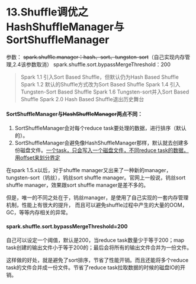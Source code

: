 # 13.Shuffle调优之HashShuffleManager与SortShuffleManager

参数：
~~spark.shuffle.manager：hash、sort、tungsten-sort~~（自己实现内存管理,2.4该参数取消）
spark.shuffle.sort.bypassMergeThreshold：200

> Spark 1.1 引入Sort Based Shuffle，但默认仍为Hash Based Shuffle
Spark 1.2 默认的Shuffle方式改为Sort Based Shuffle
Spark 1.4 引入Tungsten-Sort Based Shuffle
Spark 1.6 Tungsten-sort并入Sort Based Shuffle
Spark 2.0 Hash Based Shuffle退出历史舞台

#### SortShuffleManager与~~HashShuffleManager~~两点不同：

1. SortShuffleManager会对每个reduce task要处理的数据，进行排序（默认的）。
2. SortShuffleManager会避免像HashShuffleManager那样，默认就去创建多份磁盘文件。<u>一个task，只会写入一个磁盘文件，不同reduce task的数据，用offset来划分界定</u>

在spark 1.5.x以后，对于shuffle manager又出来了一种新的manager，tungsten-sort（钨丝），钨丝sort shuffle manager。官网上一般说，钨丝sort shuffle manager，效果跟sort shuffle manager是差不多的。

但是，唯一的不同之处在于，钨丝manager，是使用了自己实现的一套内存管理机制，性能上有很大的提升， 而且可以避免shuffle过程中产生的大量的OOM，GC，等等内存相关的异常。

#### spark.shuffle.sort.bypassMergeThreshold=200
自己可以设定一个阈值，默认是200，当reduce task数量少于等于200；map task创建的输出文件小于等于200的；最后会将所有的输出文件合并为一份文件。

这样做的好处，就是避免了sort排序，节省了性能开销。而且还能将多个reduce task的文件合并成一份文件。节省了reduce task拉取数据的时候的磁盘IO的开销。
